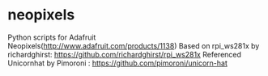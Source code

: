 # neopixels
Python scripts for Adafruit Neopixels(http://www.adafruit.com/products/1138)
Based on rpi_ws281x by richardghirst: https://github.com/richardghirst/rpi_ws281x
Referenced Unicornhat by Pimoroni : https://github.com/pimoroni/unicorn-hat
